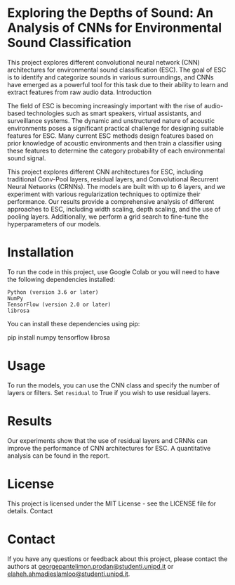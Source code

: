 # Exploring the Depths of Sound: An Analysis of CNNs for Environmental Sound Classification

This project explores different convolutional neural network (CNN) architectures for environmental sound classification (ESC). The goal of ESC is to identify and categorize sounds in various surroundings, and CNNs have emerged as a powerful tool for this task due to their ability to learn and extract features from raw audio data.
Introduction

The field of ESC is becoming increasingly important with the rise of audio-based technologies such as smart speakers, virtual assistants, and surveillance systems. The dynamic and unstructured nature of acoustic environments poses a significant practical challenge for designing suitable features for ESC. Many current ESC methods design features based on prior knowledge of acoustic environments and then train a classifier using these features to determine the category probability of each environmental sound signal.

This project explores different CNN architectures for ESC, including traditional Conv-Pool layers, residual layers, and Convolutional Recurrent Neural Networks (CRNNs). The models are built with up to 6 layers, and we experiment with various regularization techniques to optimize their performance. Our results provide a comprehensive analysis of different approaches to ESC, including width scaling, depth scaling, and the use of pooling layers. Additionally, we perform a grid search to fine-tune the hyperparameters of our models.

# Installation

To run the code in this project, use Google Colab or you will need to have the following dependencies installed:

    Python (version 3.6 or later)
    NumPy
    TensorFlow (version 2.0 or later)
    librosa

You can install these dependencies using pip:

pip install numpy tensorflow librosa

# Usage

To run the models, you can use the CNN class and specify the number of layers or filters. Set `residual` to True if you wish to use residual layers.


# Results

Our experiments show that the use of residual layers and CRNNs can improve the performance of CNN architectures for ESC. A quantitative analysis can be found in the report.


# License

This project is licensed under the MIT License - see the LICENSE file for details.
Contact

# Contact

If you have any questions or feedback about this project, please contact the authors at georgepantelimon.prodan@studenti.unipd.it or elaheh.ahmadieslamloo@studenti.unipd.it.
